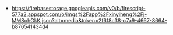 - https://firebasestorage.googleapis.com/v0/b/firescript-577a2.appspot.com/o/imgs%2Fapp%2Fxinyiheng%2Fj-MMSohGkK.json?alt=media&token=2f6f8c38-c7a9-4667-8664-b876541434d4
